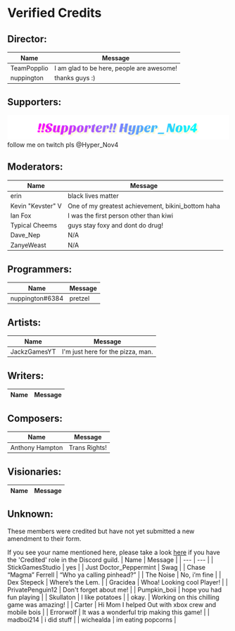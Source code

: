# Verified Credits

## Director:
| Name | Message |
| --- | --- |
| TeamPopplio	| I am glad to be here, people are awesome! |
| nuppington | thanks guys :) |

## Supporters:
<a><img src="https://raw.githubusercontent.com/Tidal-Members/SplitBullet/master/!!Supporter!!%20Hyper_Nov4.svg"/></a> follow me on twitch pls @Hyper_Nov4
## Moderators:

| Name | Message |
| --- | --- |
| erin | black lives matter |
| Kevin "Kevster" V | One of my greatest achievement, bikini_bottom haha |
| Ian Fox | I was the first person other than kiwi |
| Typical Cheems | guys stay foxy and dont do drug! |
| Dave_Nep | N/A |
| ZanyeWeast | N/A |

## Programmers:
| Name | Message |
| --- | --- |
| nuppington#6384 | pretzel |

## Artists:
| Name | Message |
| --- | --- |
| JackzGamesYT | I'm just here for the pizza, man. |

## Writers:
| Name | Message |
| --- | --- |

## Composers:
| Name | Message |
| --- | --- |
| Anthony Hampton | Trans Rights! |

## Visionaries:
| Name | Message |
| --- | --- |

## Unknown:
These members were credited but have not yet submitted a new amendment to their form.

If you see your name mentioned here, please take a look [here](https://discordapp.com/channels/718264431817261077/723265649593548942/723265678391378020) if you have the 'Credited' role in the Discord guild.
| Name | Message |
| --- | --- |
| StickGamesStudio | yes |
| Just Doctor_Peppermint  | Swag |
| Chase “Magma” Ferrell | “Who ya calling pinhead?” |
| The Noise | No, i’m fine |
| Dex Stepeck | Where’s the Lem. |
| Gracidea | Whoa! Looking cool Player! |
| PrivatePenguin12 | Don't forget about me! |
| Pumpkin_boii | hope you had fun playing |
| Skullaton | I like potatoes |
| okay. | Working on this chilling game was amazing! |
| Carter | Hi Mom I helped Out with xbox crew and mobile bois |
| Errorwolf | It was a wonderful trip making this game! |
| madboi214 | i did stuff |
| wichealda | im eating popcorns |
